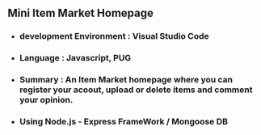 ## Mini Item Market Homepage

 + ### development Environment : Visual Studio Code
 + ### Language : Javascript, PUG
 + ### Summary : An Item Market homepage where you can register your acoout, upload or delete items and comment your opinion.
 + ### Using Node.js - Express FrameWork / Mongoose DB
 
 
